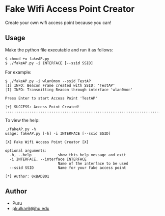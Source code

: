 # Fake Wifi Access Point Creator

Create your own wifi access point because you can!

## Usage

Make the python file executable and run it as follows:

```
$ chmod +x fakeAP.py
$ ./fakeAP.py -i INTERFACE [--ssid SSID]
```

For example:

```
$ ./fakeAP.py -i wlan0mon --ssid TestAP
[I] INFO: Beacon Frame created with SSID: 'TestAP'
[I] INFO: Transmitting Beacon through interface 'wlan0mon'

Press Enter to start Access Point 'TestAP'

[+] SUCCESS: Access Point Created!
.................................................................................
```

To view the help:
```
./fakeAP.py -h
usage: fakeAP.py [-h] -i INTERFACE [--ssid SSID]

[X] Fake Wifi Access Point Creator [X]

optional arguments:
  -h, --help            show this help message and exit
  -i INTERFACE, --interface INTERFACE
                        Name of the interface to be used
  --ssid SSID           Name for your fake access point

[*] Author: 0xBADB01
```

## Author

* Puru
* pkulkar6@jhu.edu
